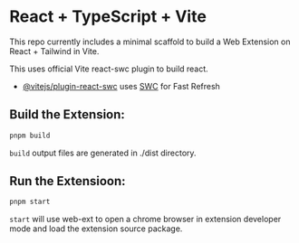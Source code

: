 # React + TypeScript + Vite

This repo currently includes a minimal scaffold to build a Web Extension on React + Tailwind in Vite. 

This uses official Vite react-swc plugin to build react.
- [@vitejs/plugin-react-swc](https://github.com/vitejs/vite-plugin-react-swc) uses [SWC](https://swc.rs/) for Fast Refresh

## Build the Extension:
```zsh 
pnpm build
```
```build``` output files are generated in ./dist directory.
## Run the Extensioon:
```zsh 
pnpm start 
```

```start``` will use web-ext to open a chrome browser in extension developer mode and load the extension source package.